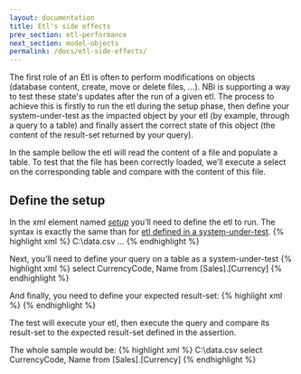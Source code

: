 ```yaml
---
layout: documentation
title: Etl's side effects
prev_section: etl-performance
next_section: model-objects
permalink: /docs/etl-side-effects/
---
```

The first role of an Etl is often to perform modifications on objects (database content, create, move or delete files, …). NBi is supporting a way to test these state's updates after the run of a given etl. The process to achieve this is firstly to run the etl during the setup phase, then define your system-under-test as the impacted object by your etl (by example, through a query to a table) and finally assert the correct state of this object (the content of the result-set returned by your query).

In the sample bellow the etl will read the content of a file and populate a table. To test that the file has been correctly loaded, we’ll execute a select on the corresponding table and compare with the content of this file.

Define the setup
----------------
In the xml element named [*setup*](../setup-etl) you’ll need to define the etl to run. The syntax is exactly the same than for [etl defined in a system-under-test](../etl-define).
{% highlight xml %}
<test name="Etl in setup" uid="0003">
  <setup>
    <etl-run name="Sample.dtsx" path="Etl\">
      <parameter name="DataToLoadPath">C:\data.csv</parameter>
    </etl-run>
  </setup>
…
</test>
{% endhighlight %}

Next, you’ll need to define your query on a table as a system-under-test
{% highlight xml %}
<system-under-test>
  <result-set>
    <query>
      select CurrencyCode, Name from [Sales].[Currency]
    </query>
  </result-set>
</system-under-test>
{% endhighlight %}

And finally, you need to define your expected result-set:
{% highlight xml %}
<assert>
  <equal-to keys="first">
    <column index="1" type="text" role="value"/>
    <result-set file="C:\result.csv"/>
  </equal-to>
</assert>
{% endhighlight %}

The test will execute your etl, then execute the query and compare its result-set to the expected result-set defined in the assertion.

The whole sample would be:
{% highlight xml %}
<test name="Etl in setup" uid="0003">
  <setup>
    <etl-run name="Sample.dtsx" path="Etl\">
      <parameter name="DataToLoadPath">C:\data.csv</parameter>
    </etl-run>
  </setup>
  <system-under-test>
    <result-set>
      <query>
        select CurrencyCode, Name from [Sales].[Currency]
      </query>
    </result-set>
  </system-under-test>
  <assert>
    <equal-to keys="first">
      <column index="1" type="text" role="value"/>
      <result-set file="C:\data.csv"/>
    </equal-to>
  </assert>
</test>
{% endhighlight %}
